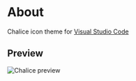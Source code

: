 # About

Chalice icon theme for [Visual Studio Code](http://code.visualstudio.com)

## Preview

<img src="https://github.com/artlaman/chalice-icon-theme/raw/master/preview.png" title="Chalice preview" />
